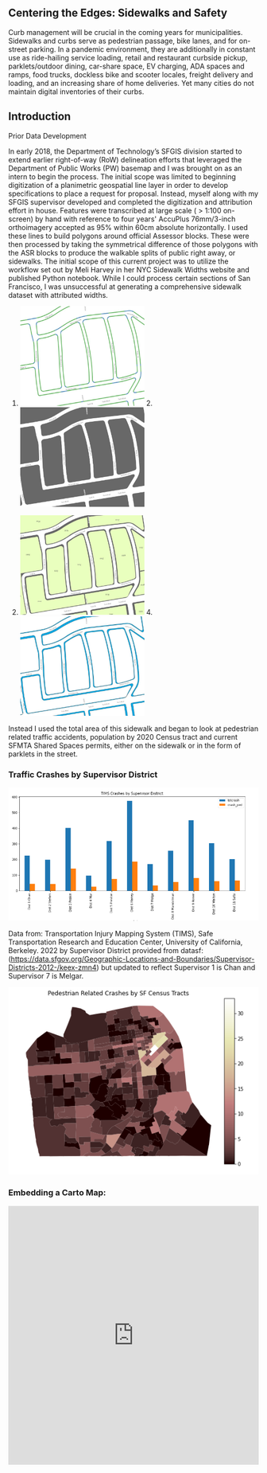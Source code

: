 ## Centering the Edges: Sidewalks and Safety

Curb management will be crucial in the coming years for municipalities. Sidewalks and curbs serve as pedestrian passage, bike lanes, and for on-street parking. In a pandemic environment, they are additionally in constant use as ride-hailing service loading, retail and restaurant curbside pickup, parklets/outdoor dining, car-share space, EV charging, ADA spaces and ramps, food trucks, dockless bike and scooter locales, freight delivery and loading, and an increasing share of home deliveries. 
Yet many cities do not maintain digital inventories of their curbs.

## Introduction
Prior Data Development

In early 2018, the Department of Technology’s SFGIS division started to extend earlier right-of-way (RoW) delineation efforts that leveraged the Department of Public Works (PW) basemap and I was brought on as an intern to begin the process. The initial scope was limited to beginning digitization of a planimetric geospatial line layer in order to develop specifications to place a request for proposal. Instead, myself along with my SFGIS supervisor developed and completed the digitization and attribution effort in house.
Features were transcribed at large scale ( > 1:100 on-screen) by hand with reference to four years' AccuPlus 76mm/3-inch orthoimagery accepted as 95% within 60cm absolute horizontally. I used these lines to build polygons around official Assessor blocks. These were then processed by taking the symmetrical difference of those polygons with the ASR blocks to produce the walkable splits of public right away, or sidewalks. 
The initial scope of this current project was to utilize the workflow set out by Meli Harvey in her NYC Sidewalk Widths website and published Python notebook. While I could process certain sections of San Francisco, I was unsuccessful at generating a comprehensive sidewalk dataset with attributed widths.

1. <img src="https://github.com/ckpeck/ckpeck.github.io/blob/main/lines.JPG" height='200' width='250' alt="lines" /> 2. <img src="https://github.com/ckpeck/ckpeck.github.io/blob/main/polygons.JPG" height='200' width='250' alt="polygons" />
  
3. <img src="https://github.com/ckpeck/ckpeck.github.io/blob/main/assessorblocks.JPG"  height='200' width='250' alt="assessor blocks" /> 4. <img src="https://github.com/ckpeck/ckpeck.github.io/blob/main/sidewalks.JPG" height='200' width='250' alt="sidewalks" />

Instead I used the total area of this sidewalk and began to look at pedestrian related traffic accidents, population by 2020 Census tract and current SFMTA Shared Spaces permits, either on the sidewalk or in the form of parklets in the street.

### Traffic Crashes by Supervisor District
<a href="https://tims.berkeley.edu/tools/gismap/"><img src="https://github.com/ckpeck/ckpeck.github.io/blob/main/timcrashgraph.png"></a>

Data from: Transportation Injury Mapping System (TIMS), Safe Transportation Research and Education Center, University of California, Berkeley. 2022 by Supervisor District provided from datasf: (https://data.sfgov.org/Geographic-Locations-and-Boundaries/Supervisor-Districts-2012-/keex-zmn4) but updated to reflect Supervisor 1 is Chan and Supervisor 7 is Melgar. 

<img src="https://github.com/ckpeck/ckpeck.github.io/blob/main/pedcrashes_2020censustracts.png">

### Embedding a Carto Map:
<iframe width="100%" height="520" frameborder="0" src="https://ifarah.carto.com/builder/f16bfc2b-9f15-4688-83d3-e31562c7823b/embed" allowfullscreen webkitallowfullscreen mozallowfullscreen oallowfullscreen msallowfullscreen></iframe>
